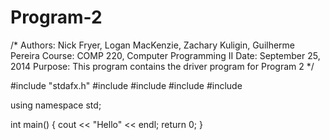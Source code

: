 Program-2
=========
/*
  Authors: Nick Fryer, Logan MacKenzie, Zachary Kuligin, Guilherme Pereira
  Course: COMP 220, Computer Programming II
  Date: September 25, 2014
  Purpose: This program contains the driver program for Program 2
*/

#include "stdafx.h"
#include <iostream>
#include <cstdlib>
#include <cmath>
#include <string>

using namespace std;

int main()
{
  cout << "Hello" << endl;
  return 0;
}

